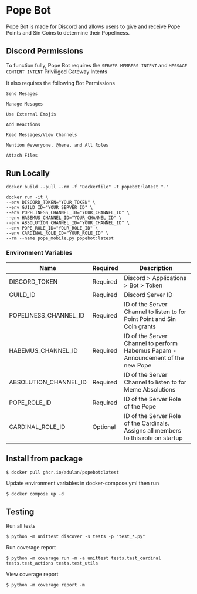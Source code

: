 # Pope Bot

Pope Bot is made for Discord and allows users to give and receive Pope Points and Sin Coins to determine their Popeliness.

## Discord Permissions

To function fully, Pope Bot requires the `SERVER MEMBERS INTENT` and `MESSAGE CONTENT INTENT` Priviliged Gateway Intents

It also requires the following Bot Permissions

`Send Mesages`

`Manage Mesages`

`Use External Emojis`

`Add Reactions`

`Read Messages/View Channels`

`Mention @everyone, @here, and All Roles`

`Attach Files`

## Run Locally

`docker build --pull --rm -f "Dockerfile" -t popebot:latest "."`

```
docker run -it \
--env DISCORD_TOKEN="YOUR_TOKEN" \
--env GUILD_ID="YOUR_SERVER_ID" \
--env POPELINESS_CHANNEL_ID="YOUR_CHANNEL_ID" \
--env HABEMUS_CHANNEL_ID="YOUR_CHANNEL_ID" \
--env ABSOLUTION_CHANNEL_ID="YOUR_CHANNEL_ID" \
--env POPE_ROLE_ID="YOUR_ROLE_ID" \
--env CARDINAL_ROLE_ID="YOUR_ROLE_ID" \
--rm --name pope_mobile.py popebot:latest
```

### Environment Variables
| Name | Required | Description |
| --- | --- |--- |
| DISCORD_TOKEN | Required | Discord > Applications > Bot > Token |
| GUILD_ID | Required | Discord Server ID |
| POPELINESS_CHANNEL_ID | Required | ID of the Server Channel to listen to for Point Point and Sin Coin grants
| HABEMUS_CHANNEL_ID | Required | ID of the Server Channel to perform Habemus Papam - Announcement of the new Pope
| ABSOLUTION_CHANNEL_ID | Required | ID of the Server Channel to listen to for Meme Absolutions
| POPE_ROLE_ID | Required | ID of the Server Role of the Pope
| CARDINAL_ROLE_ID | Optional | ID of the Server Role of the Cardinals. Assigns all members to this role on startup


## Install from package

`$ docker pull ghcr.io/adulan/popebot:latest`

Update environment variables in docker-compose.yml then run

`$ docker compose up -d`


## Testing

Run all tests

`$ python -m unittest discover -s tests -p "test_*.py"`

Run coverage report

`$ python -m coverage run -m -a unittest tests.test_cardinal tests.test_actions tests.test_utils`

View coverage report

`$ python -m coverage report -m`